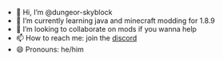 - 👋 Hi, I’m @dungeor-skyblock
- 🌱 I’m currently learning java and minecraft modding for 1.8.9
- 💞️ I’m looking to collaborate on mods if you wanna help
- 📫 How to reach me: join the [discord](discord.gg/hKg42w6jm2)
- 😄 Pronouns: he/him

<!---
dungeor-skyblock/dungeor-skyblock is a ✨ special ✨ repository because its `README.md` (this file) appears on your GitHub profile.
You can click the Preview link to take a look at your changes.
--->
